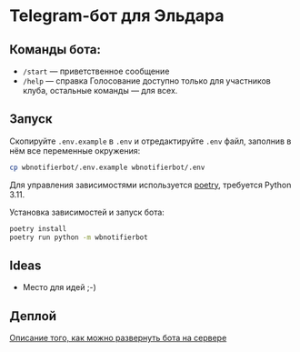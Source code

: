 # Telegram-бот для Эльдара

## Команды бота:

- `/start` — приветственное сообщение
- `/help` — справка
Голосование доступно только для участников клуба, остальные команды — для всех.

## Запуск

Скопируйте `.env.example` в `.env` и отредактируйте `.env` файл, заполнив в нём все переменные окружения:

```bash
cp wbnotifierbot/.env.example wbnotifierbot/.env
```

Для управления зависимостями используется [poetry](https://python-poetry.org/),
требуется Python 3.11.

Установка зависимостей и запуск бота:

```bash
poetry install
poetry run python -m wbnotifierbot
```

## Ideas

- Место для идей ;-)

## Деплой

[Описание того, как можно развернуть бота на сервере](DEPLOY.md)
